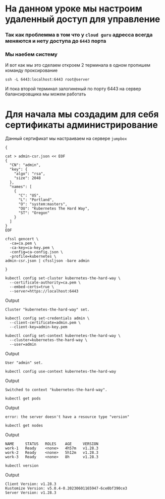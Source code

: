 # На данном уроке мы настроим удаленный доступ для управление
### Так как проблемма в том что у `cloud guru` адресса всегда меняются и нету доступа до `6443` порта
### Мы наебем систему
И вот как мы это сделаем откроем 2 терминала в одном пропишем команду проксирование
~~~
ssh -L 6443:localhost:6443 root@server
~~~
И пока второй терминал залогиненый по порту 6443 на сервер балансировщика мы можем работать

# Для начала мы создадим для себя сертификаты администрирование
Данный сертификат мы настраиваем на сервере `jumpbox`

~~~
{

cat > admin-csr.json << EOF
{
  "CN": "admin",
  "key": {
    "algo": "rsa",
    "size": 2048
  },
  "names": [
    {
      "C": "US",
      "L": "Portland",
      "O": "system:masters",
      "OU": "Kubernetes The Hard Way",
      "ST": "Oregon"
    }
  ]
}
EOF

cfssl gencert \
  -ca=ca.pem \
  -ca-key=ca-key.pem \
  -config=ca-config.json \
  -profile=kubernetes \
admin-csr.json | cfssljson -bare admin

}
~~~

~~~
kubectl config set-cluster kubernetes-the-hard-way \
  --certificate-authority=ca.pem \
  --embed-certs=true \
  --server=https://localhost:6443
~~~
Output
~~~
Cluster "kubernetes-the-hard-way" set.
~~~

~~~
kubectl config set-credentials admin \
  --client-certificate=admin.pem \
  --client-key=admin-key.pem

kubectl config set-context kubernetes-the-hard-way \
  --cluster=kubernetes-the-hard-way \
  --user=admin
~~~
Output
~~~
User "admin" set.
~~~

~~~
kubectl config use-context kubernetes-the-hard-way
~~~
Output
~~~
Switched to context "kubernetes-the-hard-way".
~~~
~~~
kubectl get pods
~~~
Output
~~~
error: the server doesn't have a resource type "version"
~~~
~~~
kubectl get nodes
~~~
Output
~~~
NAME     STATUS   ROLES    AGE     VERSION
work-1   Ready    <none>   4h57m   v1.28.3
work-2   Ready    <none>   5h12m   v1.28.3
work-3   Ready    <none>   8h      v1.28.3
~~~
~~~
kubectl version
~~~
Output
~~~
Client Version: v1.28.3
Kustomize Version: v5.0.4-0.20230601165947-6ce0bf390ce3
Server Version: v1.28.3
~~~

